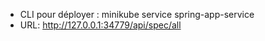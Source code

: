 * CLI pour déployer : minikube service spring-app-service  
* URL:  http://127.0.0.1:34779/api/spec/all
